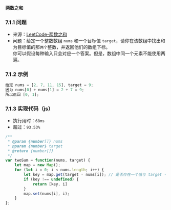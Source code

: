 #### 两数之和

### 7.1.1 问题
- 来源：[LeetCode-两数之和](https://leetcode-cn.com/problems/two-sum/)
- 问题：给定一个整数数组 `nums` 和一个目标值 `target`，请你在该数组中找出和为目标值的那`两个`整数，并返回他们的数组下标。<br>
你可以假设每种输入只会对应一个答案。但是，数组中同一个元素不能使用两遍。

### 7.1.2 示例
```js
给定 nums = [2, 7, 11, 15], target = 9;
因为 nums[0] + nums[1] = 2 + 7 = 9;
所以返回 [0, 1];
```
### 7.1.3 实现代码（js）
- 执行用时：`68ms`
- 超过：`93.53%`
```js
/**
 * @param {number[]} nums
 * @param {number} target
 * @return {number[]}
 */
var twoSum = function(nums, target) {
    let map = new Map();
    for (let i = 0; i < nums.length; i++) {
        let key = map.get(target - nums[i]); // 是否存在一个值与 target - x 相等的目标元素
        if (key !== undefined) { 
            return [key, i] 
        }
        map.set(nums[i], i);
    }
};
```